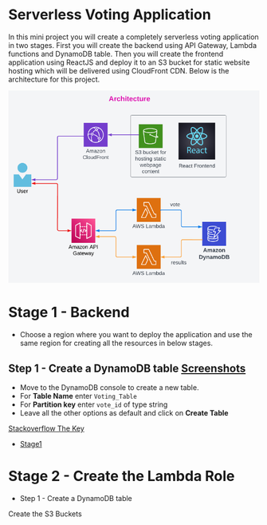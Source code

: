 # Serverless Voting Application

In this mini project you will create a completely serverless voting application in two stages. First you will create the backend using API Gateway, Lambda functions and DynamoDB table. Then you will create the frontend application using ReactJS and deploy it to an S3 bucket for static website hosting which will be delivered using CloudFront CDN. Below is the architecture for this project.

![Architecture](Architecture-ServerlessVotingApp.png)

# Stage 1 - Backend

- Choose a region where you want to deploy the application and use the same region for creating all the resources in below stages.

## Step 1 - Create a DynamoDB table [Screenshots](./02_LABINSTRUCTIONS/Stage1_Step1.png)

- Move to the DynamoDB console to create a new table.
- For **Table Name** enter `Voting_Table`
- For **Partition key** enter `vote_id` of type string
- Leave all the other options as default and click on **Create Table**

[Stackoverflow The Key](https://stackoverflow.blog/2021/03/31/the-key-copy-paste/)

- [Stage1](./02_LABINSTRUCTIONS/STAGE%201%20-%20Create%20the%20ECR%20repository%20and%20create%20the%20Lambda%20function.md)


# Stage 2 - Create the Lambda Role

- Step 1 - Create a DynamoDB table

Create the S3 Buckets
